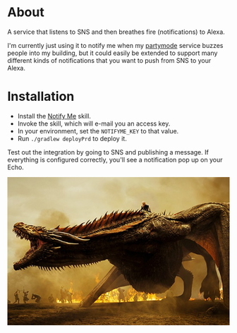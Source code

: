 # About

A service that listens to SNS and then breathes fire (notifications) to Alexa. 

I'm currently just using it to notify me when my
[partymode](https://github.com/davidmerrick/partymode) service buzzes people into my building,
but it could easily be extended to support many different kinds of notifications that you want to
push from SNS to your Alexa. 


# Installation

- Install the [Notify Me](https://www.amazon.com/Thomptronics-Notify-Me/dp/B07BB2FYFS) skill.
- Invoke the skill, which will e-mail you an access key.
- In your environment, set the `NOTIFYME_KEY` to that value.
- Run `./gradlew deployPrd` to deploy it.

Test out the integration by going to SNS and publishing a message. If 
everything is configured correctly, you'll see a notification pop up on your Echo.

![Drogon](img/drogon.jpg)


